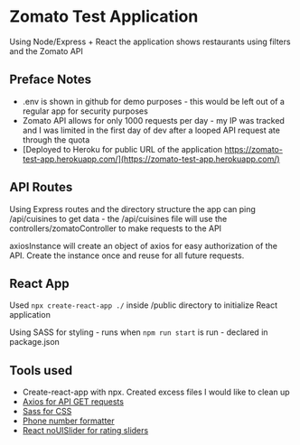 # Zomato Test Application

Using Node/Express + React the application shows restaurants using filters and the Zomato API

## Preface Notes

 - .env is shown in github for demo purposes - this would be left out of a regular app for security purposes
 - Zomato API allows for only 1000 requests per day - my IP was tracked and I was limited in the first day of dev after a looped API request ate through the quota
 - [Deployed to Heroku for public URL of the application https://zomato-test-app.herokuapp.com/](https://zomato-test-app.herokuapp.com/)

 ## API Routes

 Using Express routes and the directory structure the app can ping /api/cuisines to get data - the /api/cuisines file will use the controllers/zomatoController to make requests to the API

axiosInstance will create an object of axios for easy authorization of the API. Create the instance once and reuse for all future requests.

## React App

Used ``` npx create-react-app ./ ``` inside /public directory to initialize React application

Using SASS for styling - runs when ```npm run start``` is run - declared in package.json

## Tools used

- Create-react-app with npx. Created excess files I would like to clean up
- [Axios for API GET requests](https://github.com/axios/axios)
- [Sass for CSS](https://sass-lang.com/)
- [Phone number formatter](https://www.npmjs.com/package/libphonenumber-js)
- [React noUISlider for rating sliders](https://www.npmjs.com/package/nouislider-react)